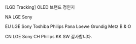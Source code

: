 [LGD Tracking] OLED 브랜드 정인지


NA	LGE
 	Sony
 	 
EU	LGE
 	Sony
 	Toshiba
 	Philips
 	Pana
 	Loewe
 	Grundig
 	Metz
 	B & O
 	 
CN	LGE
 	Sony
 	CH
 	Philips
 	KK
 	SW
감사합니다.
